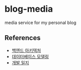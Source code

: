 # blog-media
media service for my personal blog

## References

- [백엔드 아키텍처](https://miro.com/app/board/o9J_laTyd80=/)
- [데이터베이스 모델링](https://www.erdcloud.com/d/XrM5reMPurCNBreWr)
- [개발 일지](https://blog.hoseung.me/categories/bdeb0874-b9e2-4fa5-b6af-9e07b6bd97ca/posts)
